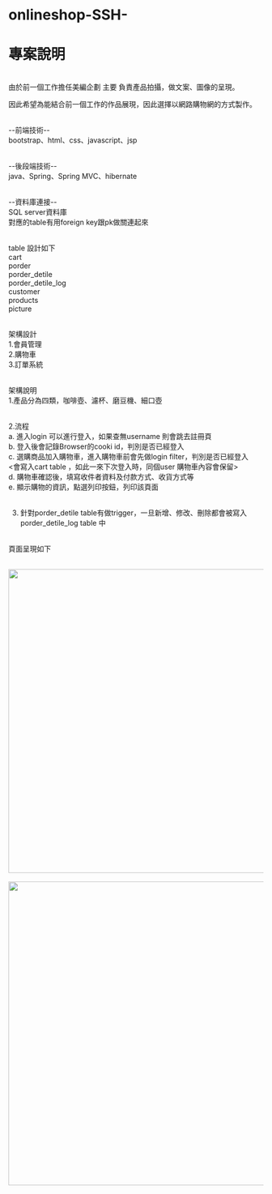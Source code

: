 # onlineshop-SSH-
<h1>專案說明</h1>
<br>
由於前一個工作擔任美編企劃 主要 負責產品拍攝，做文案、圖像的呈現。<br>

因此希望為能結合前一個工作的作品展現，因此選擇以網路購物網的方式製作。<br><br>


--前端技術--<br>
bootstrap、html、css、javascript、jsp<br><br>

--後段端技術--<br>
java、Spring、Spring MVC、hibernate<br><br>

--資料庫連接--<br>
SQL server資料庫<br>
對應的table有用foreign key跟pk做關連起來<br><br>

table 設計如下<br>
cart<br>
porder<br>
porder_detile<br>
porder_detile_log<br>
customer<br>
products<br>
picture<br><br>

架構設計<br>
1.會員管理<br>
2.購物車<br>
3.訂單系統<br><br>

架構說明<br>
1.產品分為四類，咖啡壺、濾杯、磨豆機、細口壺<br><br>

2.流程<br>
a. 進入login 可以進行登入，如果查無username 則會跳去註冊頁<br>
b. 登入後會記錄Browser的cooki id，判別是否已經登入<br>
c. 選購商品加入購物車，進入購物車前會先做login filter，判別是否已經登入<br>
    <會寫入cart table ，如此一來下次登入時，同個user 購物車內容會保留><br>
d. 購物車確認後，填寫收件者資料及付款方式、收貨方式等<br>
e. 顯示購物的資訊，點選列印按鈕，列印該頁面<br><br>

3. 針對porder_detile table有做trigger，一旦新增、修改、刪除都會被寫入porder_detile_log table 中<br><br>

頁面呈現如下<br><br>


<img src="https://doranuser.github.io/onlineshop-SSH-/01.JPG" alt="" width="600px"><br><br>
<img src="https://doranuser.github.io/onlineshop-SSH-/02.JPG" alt="" width="600px">

